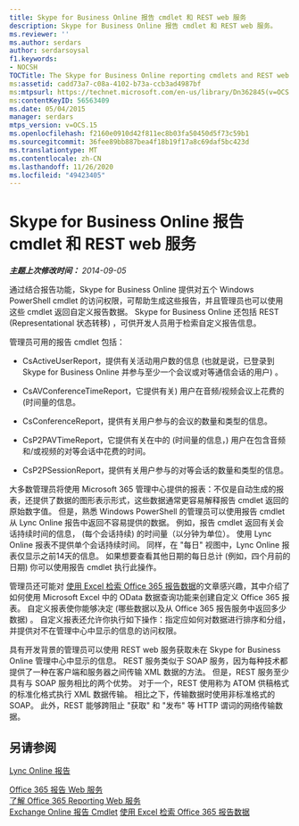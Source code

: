 ```yaml
---
title: Skype for Business Online 报告 cmdlet 和 REST web 服务
description: Skype for Business Online 报告 cmdlet 和 REST web 服务。
ms.reviewer: ''
ms.author: serdars
author: serdarsoysal
f1.keywords:
- NOCSH
TOCTitle: The Skype for Business Online reporting cmdlets and REST web service
ms:assetid: cadd73a7-c08a-4102-b73a-ccb3ad4987bf
ms:mtpsurl: https://technet.microsoft.com/en-us/library/Dn362845(v=OCS.15)
ms:contentKeyID: 56563409
ms.date: 05/04/2015
manager: serdars
mtps_version: v=OCS.15
ms.openlocfilehash: f2160e0910d42f811ec8b03fa50450d5f73c59b1
ms.sourcegitcommit: 36fee89bb887bea4f18b19f17a8c69daf5bc423d
ms.translationtype: MT
ms.contentlocale: zh-CN
ms.lasthandoff: 11/26/2020
ms.locfileid: "49423405"
---
```

# <a name="the-skype-for-business-online-reporting-cmdlets-and-rest-web-service"></a>Skype for Business Online 报告 cmdlet 和 REST web 服务

<div data-xmlns="http://www.w3.org/1999/xhtml">

<div class="topic" data-xmlns="http://www.w3.org/1999/xhtml" data-msxsl="urn:schemas-microsoft-com:xslt" data-cs="https://msdn.microsoft.com/">

<div data-asp="https://msdn2.microsoft.com/asp">



</div>

<div id="mainSection">

<div id="mainBody">

<span> </span>

_**主题上次修改时间：** 2014-09-05_

通过结合报告功能，Skype for Business Online 提供对五个 Windows PowerShell cmdlet 的访问权限，可帮助生成这些报告，并且管理员也可以使用这些 cmdlet 返回自定义报告数据。 Skype for Business Online 还包括 REST (Representational 状态转移) ，可供开发人员用于检索自定义报告信息。

管理员可用的报告 cmdlet 包括：

  - CsActiveUserReport，提供有关活动用户数的信息 (也就是说，已登录到 Skype for Business Online 并参与至少一个会议或对等通信会话的用户) 。

  - CsAVConferenceTimeReport，它提供有关) 用户在音频/视频会议上花费的 (时间量的信息。

  - CsConferenceReport，提供有关用户参与的会议的数量和类型的信息。

  - CsP2PAVTimeReport，它提供有关在中的 (时间量的信息，) 用户在包含音频和/或视频的对等会话中花费的时间。

  - CsP2PSessionReport，提供有关用户参与的对等会话的数量和类型的信息。

大多数管理员将使用 Microsoft 365 管理中心提供的报表：不仅是自动生成的报表，还提供了数据的图形表示形式，这些数据通常更容易解释报告 cmdlet 返回的原始数字值。 但是，熟悉 Windows PowerShell 的管理员可以使用报告 cmdlet 从 Lync Online 报告中返回不容易提供的数据。 例如，报告 cmdlet 返回有关会话持续时间的信息， (每个会话持续) 的时间量（以分钟为单位）。 使用 Lync Online 报表不提供单个会话持续时间。 同样，在 "每日" 视图中，Lync Online 报表仅显示之前14天的信息。 如果想要查看其他日期的每日总计 (例如，四个月前的日期) 你可以使用报告 cmdlet 执行此操作。

管理员还可能对 [使用 Excel 检索 Office 365 报告数据](https://msdn.microsoft.com/library/dn781442.aspx)的文章感兴趣，其中介绍了如何使用 Microsoft Excel 中的 OData 数据查询功能来创建自定义 Office 365 报表。 自定义报表使你能够决定 (哪些数据以及从 Office 365 报告服务中返回多少数据) 。 自定义报表还允许你执行如下操作：指定应如何对数据进行排序和分组，并提供对不在管理中心中显示的信息的访问权限。

具有开发背景的管理员可以使用 REST web 服务获取未在 Skype for Business Online 管理中心中显示的信息。 REST 服务类似于 SOAP 服务，因为每种技术都提供了一种在客户端和服务器之间传输 XML 数据的方法。 但是，REST 服务至少具有与 SOAP 服务相比的两个优势。 对于一个，REST 使用称为 ATOM 供稿格式的标准化格式执行 XML 数据传输。 相比之下，传输数据时使用非标准格式的 SOAP。 此外，REST 能够跨阻止 "获取" 和 "发布" 等 HTTP 谓词的网络传输数据。

<div>

## <a name="see-also"></a>另请参阅


[Lync Online 报告](https://technet.microsoft.com/library/dn362827\(v=ocs.15\))  


[Office 365 报告 Web 服务](https://msdn.microsoft.com/library/office/jj984325.aspx)  
[了解 Office 365 Reporting Web 服务](https://msdn.microsoft.com/library/office/jj984321.aspx)  
[Exchange Online 报告 Cmdlet](https://technet.microsoft.com/library/jj200780\(v=exchg.150\).aspx)  
[使用 Excel 检索 Office 365 报告数据](https://msdn.microsoft.com/library/dn781442.aspx)  
  

</div>

</div>

<span> </span>

</div>

</div>

</div>


